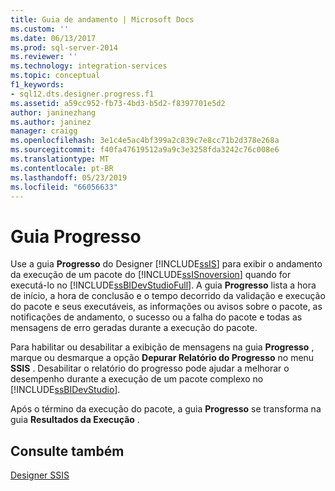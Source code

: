 ```yaml
---
title: Guia de andamento | Microsoft Docs
ms.custom: ''
ms.date: 06/13/2017
ms.prod: sql-server-2014
ms.reviewer: ''
ms.technology: integration-services
ms.topic: conceptual
f1_keywords:
- sql12.dts.designer.progress.f1
ms.assetid: a59cc952-fb73-4bd3-b5d2-f8397701e5d2
author: janinezhang
ms.author: janinez
manager: craigg
ms.openlocfilehash: 3e1c4e5ac4bf399a2c839c7e8cc71b2d378e268a
ms.sourcegitcommit: f40fa47619512a9a9c3e3258fda3242c76c008e6
ms.translationtype: MT
ms.contentlocale: pt-BR
ms.lasthandoff: 05/23/2019
ms.locfileid: "66056633"
---
```

# <a name="progress-tab"></a>Guia Progresso
  Use a guia **Progresso** do Designer [!INCLUDE[ssIS](../includes/ssis-md.md)] para exibir o andamento da execução de um pacote do [!INCLUDE[ssISnoversion](../includes/ssisnoversion-md.md)] quando for executá-lo no [!INCLUDE[ssBIDevStudioFull](../includes/ssbidevstudiofull-md.md)]. A guia **Progresso** lista a hora de início, a hora de conclusão e o tempo decorrido da validação e execução do pacote e seus executáveis, as informações ou avisos sobre o pacote, as notificações de andamento, o sucesso ou a falha do pacote e todas as mensagens de erro geradas durante a execução do pacote.  
  
 Para habilitar ou desabilitar a exibição de mensagens na guia **Progresso** , marque ou desmarque a opção **Depurar Relatório do Progresso** no menu **SSIS** . Desabilitar o relatório do progresso pode ajudar a melhorar o desempenho durante a execução de um pacote complexo no [!INCLUDE[ssBIDevStudio](../includes/ssbidevstudio-md.md)].  
  
 Após o término da execução do pacote, a guia **Progresso** se transforma na guia **Resultados da Execução** .  
  
## <a name="see-also"></a>Consulte também  
 [Designer SSIS](ssis-designer.md)  
  
  
